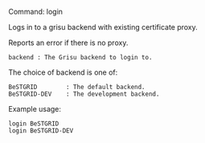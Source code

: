Command:	login <backend>

Logs in to a grisu backend with existing certificate proxy. 

Reports an error if there is no proxy.

    backend	: The Grisu backend to login to.

The choice of backend is one of:

    BeSTGRID        : The default backend.
    BeSTGRID-DEV    : The development backend.     

Example usage:

    login BeSTGRID
    login BeSTGRID-DEV 
